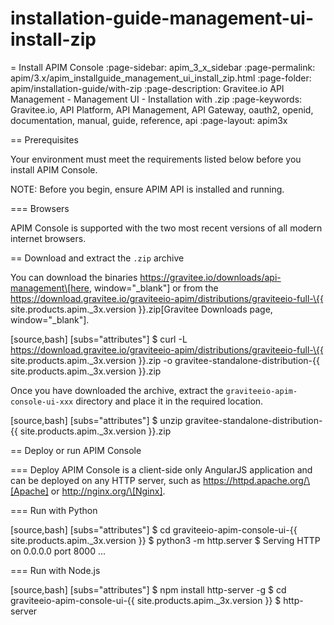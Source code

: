 # installation-guide-management-ui-install-zip

\= Install APIM Console :page-sidebar: apim\_3\_x\_sidebar :page-permalink: apim/3.x/apim\_installguide\_management\_ui\_install\_zip.html :page-folder: apim/installation-guide/with-zip :page-description: Gravitee.io API Management - Management UI - Installation with .zip :page-keywords: Gravitee.io, API Platform, API Management, API Gateway, oauth2, openid, documentation, manual, guide, reference, api :page-layout: apim3x

\== Prerequisites

Your environment must meet the requirements listed below before you install APIM Console.

NOTE: Before you begin, ensure APIM API is installed and running.

\=== Browsers

APIM Console is supported with the two most recent versions of all modern internet browsers.

\== Download and extract the `.zip` archive

You can download the binaries https://gravitee.io/downloads/api-management\[here, window="\_blank"] or from the https://download.gravitee.io/graviteeio-apim/distributions/graviteeio-full-\{{ site.products.apim.\_3x.version \}}.zip\[Gravitee Downloads page, window="\_blank"].

\[source,bash] \[subs="attributes"] $ curl -L https://download.gravitee.io/graviteeio-apim/distributions/graviteeio-full-\{{ site.products.apim.\_3x.version \}}.zip -o gravitee-standalone-distribution-\{{ site.products.apim.\_3x.version \}}.zip

Once you have downloaded the archive, extract the `graviteeio-apim-console-ui-xxx` directory and place it in the required location.

\[source,bash] \[subs="attributes"] $ unzip gravitee-standalone-distribution-\{{ site.products.apim.\_3x.version \}}.zip

\== Deploy or run APIM Console

\=== Deploy APIM Console is a client-side only AngularJS application and can be deployed on any HTTP server, such as https://httpd.apache.org/\[Apache] or http://nginx.org/\[Nginx].

\=== Run with Python

\[source,bash] \[subs="attributes"] $ cd graviteeio-apim-console-ui-\{{ site.products.apim.\_3x.version \}} $ python3 -m http.server $ Serving HTTP on 0.0.0.0 port 8000 ...

\=== Run with Node.js

\[source,bash] \[subs="attributes"] $ npm install http-server -g $ cd graviteeio-apim-console-ui-\{{ site.products.apim.\_3x.version \}} $ http-server
